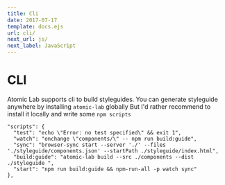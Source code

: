 ```yaml
---
title: Cli
date: 2017-07-17
template: docs.ejs
url: cli/
next_url: js/
next_label: JavaScript
---
```


<h1 class="uc-section-title">CLI</h1>

Atomic Lab supports cli to build styleguides.
You can generate styleguide anywhere by installing `atomic-lab` globally 
But I'd rather recommend to install it locally and write some `npm scripts`

<div class="uc-code-unit"><pre>
<code class="json">"scripts": {
  "test": "echo \"Error: no test specified\" && exit 1",
  "watch": "onchange \"components/\" -- npm run build:guide",
  "sync": "browser-sync start --server './' --files './styleguide/components.json' --startPath ./styleguide/index.html",
  "build:guide": "atomic-lab build --src ./components --dist ./styleguide ",
  "start": "npm run build:guide && npm-run-all -p watch sync"
},</code></pre></div>

